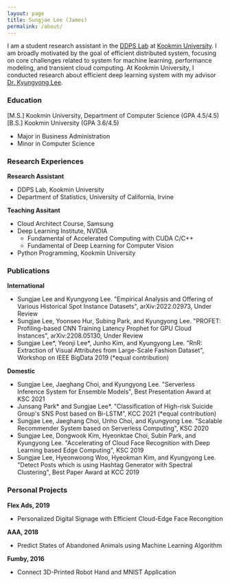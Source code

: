 ```yaml
---
layout: page
title: Sungjae Lee (James)
permalink: /about/
---
```


I am a student research assistant in the [DDPS Lab](https://ddps.cloud) at [Kookmin University](https://kookmin.ac.kr). I am broadly motivated by the goal of efficient distributed system, focusing on core challenges related to system for machine learning, performance modeling, and transient cloud computing. At Kookmin University, I conducted research about efficient deep learning system with my advisor [Dr. Kyungyong Lee](https://leeky.me).

### Education
[M.S.] Kookmin University, Department of Computer Science (GPA 4.5/4.5)
[B.S.] Kookmin University (GPA 3.6/4.5)
- Major in Business Administration
- Minor in Computer Science

### Research Experiences
**Research Assistant**
- DDPS Lab, Kookmin University
- Department of Statistics, University of California, Irvine

**Teaching Assitant**
- Cloud Architect Course, Samsung
- Deep Learning Institute, NVIDIA
    - Fundamental of Accelerated Computing with CUDA C/C++
    - Fundamental of Deep Learning for Computer Vision
- Python Programming, Kookmin University

### Publications
**International**
- Sungjae Lee and Kyungyong Lee. "Empirical Analysis and Offering of Various Historical Spot Instance Datasets", arXiv:2022.02973, Under Review
- Sungjae Lee, Yoonseo Hur, Subing Park, and Kyungyong Lee. "PROFET: Profiling-based CNN Training Latency Prophet for GPU Cloud Instances", arXiv:2208.05130, Under Review
- Sungjae Lee*, Yeonji Lee*, Junho Kim, and Kyungyong Lee. "RnR: Extraction of Visual Attributes from Large-Scale Fashion Dataset", Workshop on IEEE BigData 2019 (*equal contribution)

**Domestic**
- Sungjae Lee, Jaeghang Choi, and Kyungyong Lee. "Serverless Inference System for Ensemble Models", Best Presentation Award at KSC 2021
- Junsang Park* and Sungjae Lee*. "Classification of High-risk Suicide Group's SNS Post based on Bi-LSTM", KCC 2021 (*equal contribution)
- Sungjae Lee, Jaeghang Choi, Unho Choi, and Kyungyong Lee. "Scalable Recommender System based on Serverless Computing", KSC 2020
- Sungjae Lee, Dongwook Kim, Hyeonktae Choi, Subin Park, and Kyungyong Lee. "Accelerating of Cloud Face Recognition with Deep Learning based Edge Computing", KSC 2019
- Sungjae Lee, Hyeonwoong Woo, Hyeokman Kim, and Kyungyong Lee. "Detect Posts which is using Hashtag Generator with Spectral Clustering", Best Paper Award at KCC 2019

### Personal Projects
**Flex Ads, 2019**
- Personalized Digital Signage with Efficient Cloud-Edge Face Recongition

**AAA, 2018**
- Predict States of Abandoned Animals using Machine Learning Algorithm

**Fumby, 2016**
- Connect 3D-Printed Robot Hand and MNIST Application